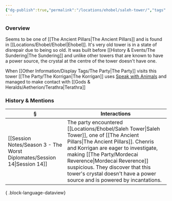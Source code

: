 ```yaml
---
{"dg-publish":true,"permalink":"/locations/ehobel/saleh-tower/","tags":["Discovered"],"updated":"2025-08-11T11:53:31.706+01:00"}
---
```


### Overview
Seems to be one of [[The Ancient Pillars\|The Ancient Pillars]] and is found in [[Locations/Ehobel/Ehobel\|Ehobel]]. It's very old tower is in a state of disrepair due to being so old. It was built before [[History & Events/The Sundering\|The Sundering]] and unlike other towers that are known to have a power source, the crystal at the centre of the tower doesn't have one. 

When [[Other Information/Display Tags/The Party\|The Party]] visits this tower [[The Party/The Korrigan\|The Korrigan]] uses [Speak with Animals](https://www.dndbeyond.com/spells/2258-speak-with-animals) and managed to make contact with [[Gods & Heralds/Aetherion/Terathra\|Terathra]]

### History & Mentions
| §                                                                           | Interactions                                                                                                                                                                                                                                                        |
| --------------------------------------------------------------------------- | ------------------------------------------------------------------------------------------------------------------------------------------------------------------------------------------------------------------------------------------------------------------- |
| [[Session Notes/Season 3 - The Worst Diplomates/Session 14\|Session 14]] | The party encountered [[Locations/Ehobel/Saleh Tower\|Saleh Tower]], one of [[The Ancient Pillars\|The Ancient Pillars]]. Chenris and Korrigan are eager to investigate, making [[The Party/Mordecai Reverence\|Mordecai Reverence]] suspicious. They discover that this tower's crystal doesn't have a power source and is powered by incantations. |

{ .block-language-dataview}